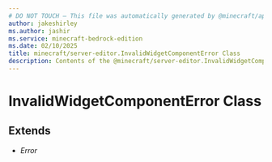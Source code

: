 ```yaml
---
# DO NOT TOUCH — This file was automatically generated by @minecraft/api-docs-generator, to report problems file an issue at https://github.com/Mojang/minecraft-scripting-libraries
author: jakeshirley
ms.author: jashir
ms.service: minecraft-bedrock-edition
ms.date: 02/10/2025
title: minecraft/server-editor.InvalidWidgetComponentError Class
description: Contents of the @minecraft/server-editor.InvalidWidgetComponentError class.
---
```

# InvalidWidgetComponentError Class

## Extends
- *Error*
